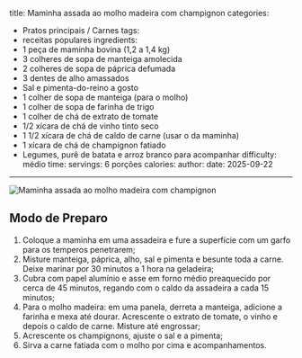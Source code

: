 title: Maminha assada ao molho madeira com champignon
categories:
  - Pratos principais / Carnes
tags:
  - receitas populares
ingredients:
  - 1 peça de maminha bovina (1,2 a 1,4 kg)
  - 3 colheres de sopa de manteiga amolecida
  - 2 colheres de sopa de páprica defumada
  - 3 dentes de alho amassados
  - Sal e pimenta-do-reino a gosto
  - 1 colher de sopa de manteiga (para o molho)
  - 1 colher de sopa de farinha de trigo
  - 1 colher de chá de extrato de tomate
  - 1/2 xícara de chá de vinho tinto seco
  - 1 1/2 xícara de chá de caldo de carne (usar o da maminha)
  - 1 xícara de chá de champignon fatiado
  - Legumes, purê de batata e arroz branco para acompanhar
difficulty: médio
time:
servings: 6 porções
calories: 
author:
date: 2025-09-22
---
![Maminha assada ao molho madeira com champignon](/images/maminha_assada_ao_molho_madeira_com_champignon.jpg)

## Modo de Preparo
1. Coloque a maminha em uma assadeira e fure a superfície com um garfo para os temperos penetrarem;
2. Misture manteiga, páprica, alho, sal e pimenta e besunte toda a carne. Deixe marinar por 30 minutos a 1 hora na geladeira;
3. Cubra com papel alumínio e asse em forno médio preaquecido por cerca de 45 minutos, regando com o caldo da assadeira a cada 15 minutos;
4. Para o molho madeira: em uma panela, derreta a manteiga, adicione a farinha e mexa até dourar. Acrescente o extrato de tomate, o vinho e depois o caldo de carne. Misture até engrossar;
5. Acrescente os champignons, ajuste o sal e a pimenta;
6. Sirva a carne fatiada com o molho por cima e acompanhamentos.
